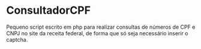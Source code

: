 # ConsultadorCPF
Pequeno script escrito em php para realizar consultas de números de CPF e CNPJ no site da receita federal, de forma que só seja necessário inserir o captcha.
